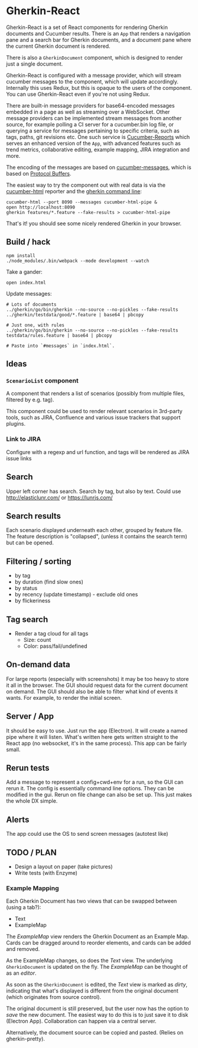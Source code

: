 # Gherkin-React

Gherkin-React is a set of React components for rendering Gherkin documents and Cucumber results.
There is an `App` that renders a navigation pane and a search bar for Gherkin documents, and a
document pane where the current Gherkin document is rendered.

There is also a `GherkinDocument` component, which is designed to render just a single document.

Gherkin-React is configured with a message provider, which will stream cucumber messages to the component, which
will update accordingly. Internally this uses Redux, but this is opaque to the users of the component.
You can use Gherkin-React even if you're not using Redux.

There are built-in message providers for base64-encoded messages embedded in a page as well as streaming over
a WebSocket. Other message providers can be implemented stream messages from another source, for example
polling a CI server for a cucumber.bin log file, or querying a service for messages pertaining to specific criteria,
such as tags, paths, git revisions etc. One such service is [Cucumber-Reports](#) which serves an enhanced
version of the `App`, with advanced features such as trend metrics, collaborative editing, example
mapping, JIRA integration and more.

The encoding of the messages are based on [cucumber-messages](https://github.com/cucumber/cucumber/tree/master/messages),
which is based on [Protocol Buffers](https://developers.google.com/protocol-buffers/).

The easiest way to try the component out with real data is via the [cucumber-html](#) reporter and the
[gherkin command line](#):

    cucumber-html --port 8090 --messages cucumber-html-pipe &
    open http://localhost:8090
    gherkin features/*.feature --fake-results > cucumber-html-pipe

That's it! you should see some nicely rendered Gherkin in your browser.

## Build / hack

    npm install
    ./node_modules/.bin/webpack --mode development --watch

Take a gander:

    open index.html
    
Update messages:

    # Lots of documents
    ../gherkin/go/bin/gherkin --no-source --no-pickles --fake-results ../gherkin/testdata/good/*.feature | base64 | pbcopy

    # Just one, with rules
    ../gherkin/go/bin/gherkin --no-source --no-pickles --fake-results testdata/rules.feature | base64 | pbcopy

    # Paste into `#messages` in `index.html`.

## Ideas

### `ScenarioList` component

A component that renders a list of scenarios (possibly from multiple files, filtered by e.g. tag). 

This component could be used to render relevant scenarios in 3rd-party tools, such as JIRA, Confluence
and various issue trackers that support plugins.

### Link to JIRA

Configure with a regexp and url function, and tags will be rendered as JIRA issue links

## Search

Upper left corner has search. Search by tag, but also by text. Could use http://elasticlunr.com/
or https://lunrjs.com/

## Search results

Each scenario displayed underneath each other, grouped by feature file. The feature description is "collapsed", 
(unless it contains the search term) but can be opened.

## Filtering / sorting

* by tag
* by duration (find slow ones)
* by status
* by recency (update timestamp) - exclude old ones
* by flickeriness

## Tag search

* Render a tag cloud for all tags
  * Size: count
  * Color: pass/fail/undefined
    
## On-demand data

For large reports (especially with screenshots) it may be too heavy to store it all in the browser.
The GUI should request data for the current document on demand. The GUI should also be able to filter
what kind of events it wants. For example, to render the initial screen.

## Server / App

It should be easy to use. Just run the app (Electron). It will create a named pipe where
it will listen. What's written here gets written straight to the React app (no websocket,
it's in the same process). This app can be fairly small.

## Rerun tests
Add a message to represent a config+cwd+env for a run, so the GUI can rerun it.
The config is essentially command line options. They can be modified in the gui.
Rerun on file change can also be set up. This just makes the whole DX simple.

## Alerts

The app could use the OS to send screen messages (autotest like)

## TODO / PLAN

* Design a layout on paper (take pictures)
* Write tests (with Enzyme)

### Example Mapping

Each Gherkin Document has two views that can be swapped between (using a tab?):

- Text
- ExampleMap

The *ExampleMap* view renders the Gherkin Document as an Example Map. Cards can be dragged around
to reorder elements, and cards can be added and removed.

As the ExampleMap changes, so does the *Text* view. The underlying `GherkinDocument` is updated on the
fly. The *ExampleMap* can be thought of as an *editor*.

As soon as the `GherkinDocument` is edited, the *Text* view is marked as *dirty*, indicating that
what's displayed is different from the original document (which originates from source control).

The original document is still preserved, but the user now has the option to *save* the new document.
The easiest way to do this is to just save it to disk (Electron App). Collaboration can happen
via a central server.

Alternatively, the document source can be copied and pasted. (Relies on gherkin-pretty).
